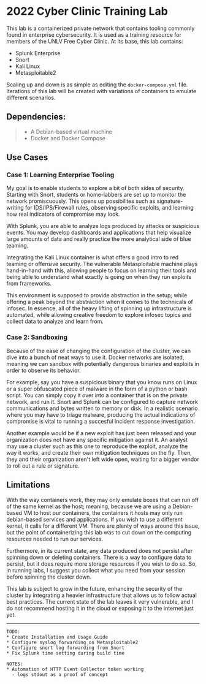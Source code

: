 # 2022 Cyber Clinic Training Lab

This lab is a containerized private network that contains tooling commonly found in enterprise cybersecurity. It is used as a training resource for members of the UNLV Free Cyber Clinic. At its base, this lab contains:

* Splunk Enterprise
* Snort
* Kali Linux
* Metasploitable2

Scaling up and down is as simple as editing the `docker-compose.yml` file. Iterations of this lab will be created with variations of containers to emulate different scenarios.

## Dependencies:

> * A Debian-based virtual machine
> * Docker and Docker Compose


## Use Cases

### Case 1: Learning Enterprise Tooling

My goal is to enable students to explore a bit of both sides of security. Starting with Snort, students or home-labbers are set up to monitor the network promiscuously. This opens up possibilites such as signature-writing for IDS/IPS/Firewall rules, observing specific exploits, and learning how real indicators of compromise may look. 

With Splunk, you are able to analyze logs produced by attacks or suspicious events. You may develop dashboards and applications that help visualize large amounts of data and really practice the more analytical side of blue teaming. 

Integrating the Kali Linux container is what offers a good intro to red teaming or offensive security. The vulnerable Metasploitable machine plays hand-in-hand with this, allowing people to focus on learning their tools and being able to understand what exactly is going on when they run exploits from frameworks. 

This environment is supposed to provide abstraction in the setup; while offering a peak beyond the abstraction when it comes to the technicals of infosec. In essence, all of the heavy lifting of spinning up infrastructure is automated, while allowing creative freedom to explore infosec topics and collect data to analyze and learn from. 

### Case 2: Sandboxing

Because of the ease of changing the configuration of the cluster, we can dive into a bunch of neat ways to use it. Docker networks are isolated, meaning we can sandbox with potentially dangerous binaries and exploits in order to observe its behavior. 

For example, say you have a suspicious binary that you know runs on Linux or a super obfuscated piece of malware in the form of a python or bash script. You can simply copy it over into a container that is on the private network, and run it. Snort and Splunk can be configured to capture network communications and bytes written to memory or disk. In a realistic scenario where you may have to triage malware, producing the actual indications of compromise is vital to running a succesful incident response investigation.

Another example would be if a new exploit has just been released and your organization does not have any specific mitigation against it. An analyst may use a cluster such as this one to reproduce the exploit, analyze the way it works, and create their own mitigation techniques on the fly. Then, they and their organization aren't left wide open, waiting for a bigger vendor to roll out a rule or signature.

## Limitations

With the way containers work, they may only emulate boxes that can run off of the same kernel as the host; meaning, because we are using a Debian-based VM to host our containers, the containers it hosts may only run debian-based services and applications. If you wish to use a different kernel, it calls for a different VM. There are plenty of ways around this issue, but the point of containerizing this lab was to cut down on the computing resources needed to run our services.

Furthermore, in its current state, any data produced does not persist after spinning down or deleting containers. There is a way to configure data to persist, but it does require more storage resources if you wish to do so. So, in running labs, I suggest you collect what you need from your session before spinning the cluster down. 

This lab is subject to grow in the future, enhancing the security of the cluster by integrating a heavier infrastructure that allows us to follow actual best practices. The current state of the lab leaves it very vulnerable, and I do not recommend hosting it in the cloud or exposing it to the internet just yet. 

---
```
TODO:
* Create Installation and Usage Guide
* Configure syslog forwarding on Metasploitable2
* Configure snort log forwarding from Snort
* Fix Splunk time setting during build time

NOTES:
* Automation of HTTP Event Collector token working
  - logs stdout as a proof of concept
```
